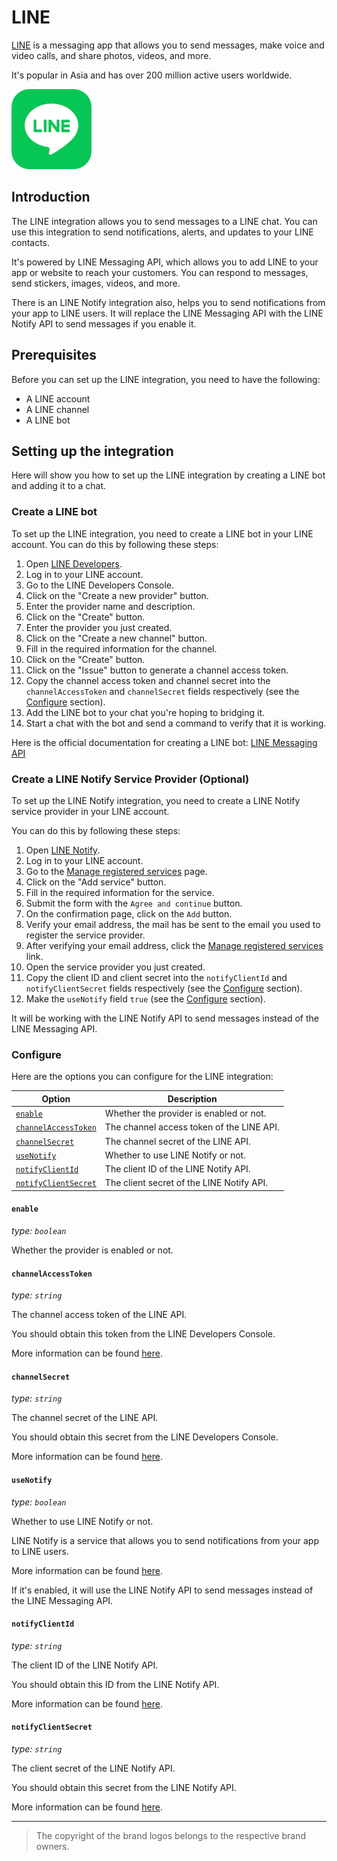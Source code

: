 # LINE

[LINE](https://line.me) is a messaging app that allows you to send messages, make voice and video calls, and share photos, videos, and more.

It's popular in Asia and has over 200 million active users worldwide.

![LINE](../statics/brands/LINE.png)

## Introduction

The LINE integration allows you to send messages to a LINE chat.
You can use this integration to send notifications, alerts, and updates to your LINE contacts.

It's powered by LINE Messaging API, which allows you to add LINE to your app or website to reach your customers.
You can respond to messages, send stickers, images, videos, and more.

There is an LINE Notify integration also, helps you to send notifications from your app to LINE users.
It will replace the LINE Messaging API with the LINE Notify API to send messages if you enable it.

## Prerequisites

Before you can set up the LINE integration, you need to have the following:

- A LINE account
- A LINE channel
- A LINE bot

## Setting up the integration

Here will show you how to set up the LINE integration by creating a LINE bot and adding it to a chat.

### Create a LINE bot

To set up the LINE integration, you need to create a LINE bot in your LINE account.
You can do this by following these steps:

1. Open [LINE Developers](https://developers.line.biz).
2. Log in to your LINE account.
3. Go to the LINE Developers Console.
4. Click on the "Create a new provider" button.
5. Enter the provider name and description.
6. Click on the "Create" button.
7. Enter the provider you just created.
8. Click on the "Create a new channel" button.
9. Fill in the required information for the channel.
10. Click on the "Create" button.
11. Click on the "Issue" button to generate a channel access token.
12. Copy the channel access token and channel secret into the `channelAccessToken` and `channelSecret` fields respectively (see the [Configure](#configure) section).
13. Add the LINE bot to your chat you're hoping to bridging it.
14. Start a chat with the bot and send a command to verify that it is working.

Here is the official documentation for creating a LINE bot: [LINE Messaging API](https://developers.line.biz/en/docs/messaging-api/overview/)

### Create a LINE Notify Service Provider (Optional)

To set up the LINE Notify integration, you need to create a LINE Notify service provider in your LINE account.

You can do this by following these steps:

1. Open [LINE Notify](https://notify-bot.line.me).
2. Log in to your LINE account.
3. Go to the [Manage registered services](https://notify-bot.line.me/my/services) page.
4. Click on the "Add service" button.
5. Fill in the required information for the service.
6. Submit the form with the `Agree and continue` button.
7. On the confirmation page, click on the `Add` button.
8. Verify your email address, the mail has be sent to the email you used to register the service provider.
9. After verifying your email address, click the [Manage registered services](https://notify-bot.line.me/my/services) link.
10. Open the service provider you just created.
11. Copy the client ID and client secret into the `notifyClientId` and `notifyClientSecret` fields respectively (see the [Configure](#configure) section).
12. Make the `useNotify` field `true` (see the [Configure](#configure) section).

It will be working with the LINE Notify API to send messages instead of the LINE Messaging API.

### Configure

Here are the options you can configure for the LINE integration:

| Option                                      | Description                               |
| ------------------------------------------- | ----------------------------------------- |
| [`enable`](#enable)                         | Whether the provider is enabled or not.   |
| [`channelAccessToken`](#channelaccesstoken) | The channel access token of the LINE API. |
| [`channelSecret`](#channelsecret)           | The channel secret of the LINE API.       |
| [`useNotify`](#usenotify)                   | Whether to use LINE Notify or not.        |
| [`notifyClientId`](#notifyclientid)         | The client ID of the LINE Notify API.     |
| [`notifyClientSecret`](#notifyclientsecret) | The client secret of the LINE Notify API. |

#### `enable`

*type: `boolean`*

Whether the provider is enabled or not.

#### `channelAccessToken`

*type: `string`*

The channel access token of the LINE API.

You should obtain this token from the LINE Developers Console.

More information can be found [here](https://developers.line.biz/en/docs/messaging-api/getting-started/).

#### `channelSecret`

*type: `string`*

The channel secret of the LINE API.

You should obtain this secret from the LINE Developers Console.

More information can be found [here](https://developers.line.biz/en/docs/messaging-api/getting-started/).

#### `useNotify`

*type: `boolean`*

Whether to use LINE Notify or not.

LINE Notify is a service that allows you to send notifications from your app to LINE users.

More information can be found [here](https://notify-bot.line.me/en/).

If it's enabled, it will use the LINE Notify API to send messages instead of the LINE Messaging API.

#### `notifyClientId`

*type: `string`*

The client ID of the LINE Notify API.

You should obtain this ID from the LINE Notify API.

More information can be found [here](https://notify-bot.line.me/en/).

#### `notifyClientSecret`

*type: `string`*

The client secret of the LINE Notify API.

You should obtain this secret from the LINE Notify API.

More information can be found [here](https://notify-bot.line.me/en/).

---

> The copyright of the brand logos belongs to the respective brand owners.

